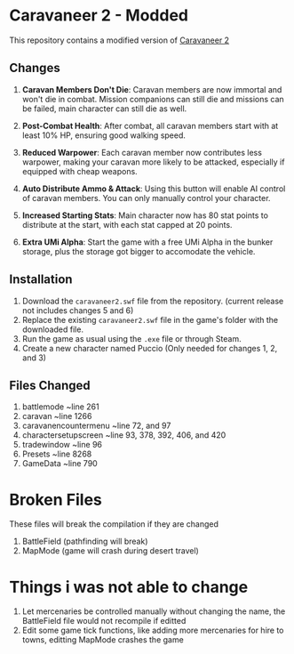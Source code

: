 # Caravaneer 2 - Modded

This repository contains a modified version of [Caravaneer 2](https://store.steampowered.com/app/1500820/Caravaneer_2/)


## Changes

1. **Caravan Members Don't Die**: Caravan members are now immortal and won't die in combat. Mission companions can still die and missions can be failed, main character can still die as well.

2. **Post-Combat Health**: After combat, all caravan members start with at least 10% HP, ensuring good walking speed.

3. **Reduced Warpower**: Each caravan member now contributes less warpower, making your caravan more likely to be attacked, especially if equipped with cheap weapons.

4. **Auto Distribute Ammo & Attack**: Using this button will enable AI control of caravan members. You can only manually control your character.

5. **Increased Starting Stats**: Main character now has 80 stat points to distribute at the start, with each stat capped at 20 points.

6. **Extra UMi Alpha**: Start the game with a free UMi Alpha in the bunker storage, plus the storage got bigger to accomodate the vehicle.


## Installation

1. Download the `caravaneer2.swf` file from the repository. (current release not includes changes 5 and 6)
2. Replace the existing `caravaneer2.swf` file in the game's folder with the downloaded file.
3. Run the game as usual using the `.exe` file or through Steam.
4. Create a new character named Puccio (Only needed for changes 1, 2, and 3)


## Files Changed

1. battlemode ~line 261
2. caravan ~line 1266
3. caravanencountermenu ~line 72, and 97
4. charactersetupscreen ~line 93, 378, 392, 406, and 420
5. tradewindow ~line 96
6. Presets ~line 8268
7. GameData ~line 790


# Broken Files

These files will break the compilation if they are changed

1. BattleField (pathfinding will break)
2. MapMode (game will crash during desert travel)


# Things i was not able to change

1. Let mercenaries be controlled manually without changing the name, the BattleField file would not recompile if editted
2. Edit some game tick functions, like adding more mercenaries for hire to towns, editting MapMode crashes the game
